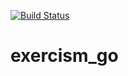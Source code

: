 [![Build Status](https://travis-ci.org/dlemel8/exercism_go.svg?branch=master)](https://travis-ci.org/dlemel8/exercism_go)

# exercism_go
